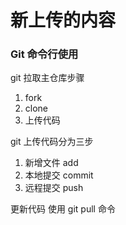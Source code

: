 ﻿# 新上传的内容
### Git 命令行使用
git 拉取主仓库步骤
1. fork
2. clone
3. 上传代码

git 上传代码分为三步
1. 新增文件 add
1. 本地提交 commit
1. 远程提交 push 

更新代码 
使用 git pull 命令